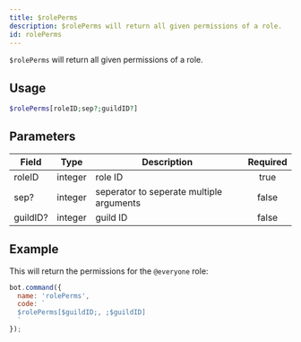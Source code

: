 ```yaml
---
title: $rolePerms 
description: $rolePerms will return all given permissions of a role.
id: rolePerms
---
```


`$rolePerms` will return all given permissions of a role.

## Usage

```php
$rolePerms[roleID;sep?;guildID?]
```

## Parameters 


| Field    | Type    | Description                              | Required |
| -------- | ------- | ---------------------------------------- |:--------:|
| roleID   | integer | role ID                                  |    true   |
| sep?     | integer | seperator to seperate multiple arguments |    false    |
| guildID? | integer | guild ID                                 |    false    |


## Example

This will return the permissions for the `@everyone` role:

```javascript
bot.command({
  name: 'rolePerms',
  code: `
  $rolePerms[$guildID;, ;$guildID]
  `
});
```
